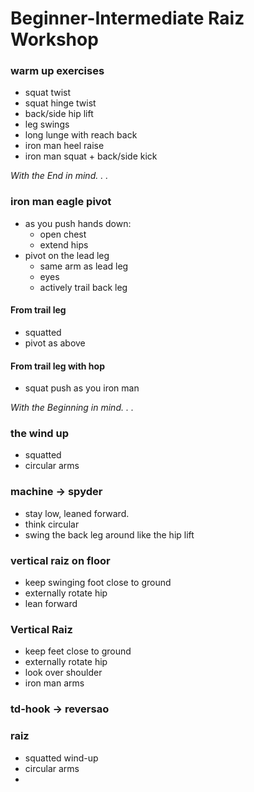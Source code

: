 # Beginner-Intermediate Raiz Workshop

### warm up exercises

- squat twist
- squat hinge twist
- back/side hip lift
- leg swings
- long lunge with reach back
- iron man heel raise
- iron man squat + back/side kick

_With the End in mind. . ._

### iron man eagle pivot

- as you push hands down:
  - open chest
  - extend hips
- pivot on the lead leg
  - same arm as lead leg
  - eyes
  - actively trail back leg

#### From trail leg

- squatted
- pivot as above

#### From trail leg with hop

- squat push as you iron man

_With the Beginning in mind. . ._

### the wind up

- squatted
- circular arms

### machine -> spyder

- stay low, leaned forward.
- think circular
- swing the back leg around like the hip lift

### vertical raiz on floor

- keep swinging foot close to ground
- externally rotate hip
- lean forward

### Vertical Raiz

- keep feet close to ground
- externally rotate hip
- look over shoulder
- iron man arms

### td-hook -> reversao

### raiz

- squatted wind-up
- circular arms
-
